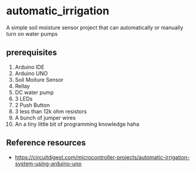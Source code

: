 # automatic_irrigation

A simple soil moisture sensor project that can automatically or manually turn on water pumps

## prerequisites

1. Arduino IDE
2. Arduino UNO
3. Soil Moiture Sensor
4. Rellay
5. DC water pump
6. 3 LEDs
7. 2 Push Button
8. 3 less than 12k ohm resistors
9. A bunch of jumper wires
10. An a tiny little bit of programming knowledge haha

## Reference resources

- https://circuitdigest.com/microcontroller-projects/automatic-irrigation-system-using-arduino-uno
